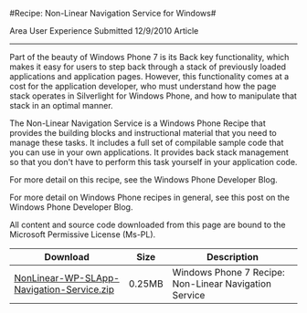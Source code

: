 #Recipe: Non-Linear Navigation Service for Windows#

Area
User Experience
Submitted
12/9/2010
Article

---

Part of the beauty of Windows Phone 7 is its Back key functionality, which makes it easy for users to step back through a stack of previously loaded applications and application pages. However, this functionality comes at a cost for the application developer, who must understand how the page stack operates in Silverlight for Windows Phone, and how to manipulate that stack in an optimal manner.

The Non-Linear Navigation Service is a Windows Phone Recipe that provides the building blocks and instructional material that you need to manage these tasks. It includes a full set of compilable sample code that you can use in your own applications. It provides back stack management so that you don't have to perform this task yourself in your application code.

For more detail on this recipe, see the Windows Phone Developer Blog.

For more detail on Windows Phone recipes in general, see this post on the Windows Phone Developer Blog.


All content and source code downloaded from this page are bound to the Microsoft Permissive License (Ms-PL).


Download | Size | Description
---|---|---|
[NonLinear-WP-SLApp-Navigation-Service.zip](https://github.com/kniEngine/XNAGameStudio/blob/main/Samples/NonLinear-WP-SLApp-Navigation-Service.zip?raw=true) | 0.25MB | Windows Phone 7 Recipe: Non-Linear Navigation Service 